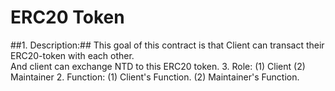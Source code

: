 # ERC20 Token
##1. Description:## This goal of this contract is that Client can transact their ERC20-token with each other.  
 And client can exchange NTD to this ERC20 token. 
3. Role:
  (1) Client
  (2) Maintainer
2. Function:
  (1) Client's Function.
  (2) Maintainer's Function.

